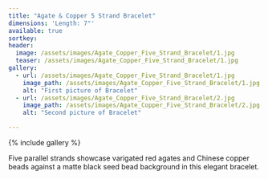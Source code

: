 ```yaml
---
title: "Agate & Copper 5 Strand Bracelet"
dimensions: 'Length: 7"'
available: true
sortkey: 
header:
  image: /assets/images/Agate_Copper_Five_Strand_Bracelet/1.jpg
  teaser: /assets/images/Agate_Copper_Five_Strand_Bracelet/1.jpg
gallery:
  - url: /assets/images/Agate_Copper_Five_Strand_Bracelet/1.jpg
    image_path: /assets/images/Agate_Copper_Five_Strand_Bracelet/1.jpg
    alt: "First picture of Bracelet"
  - url: /assets/images/Agate_Copper_Five_Strand_Bracelet/2.jpg
    image_path: /assets/images/Agate_Copper_Five_Strand_Bracelet/2.jpg
    alt: "Second picture of Bracelet"

---
```



{% include gallery %}


Five parallel strands showcase varigated red agates and Chinese copper beads against a matte black seed bead background in this elegant bracelet.